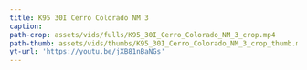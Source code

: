 ```yaml
---
title: K95 30I Cerro Colorado NM 3
caption:
path-crop: assets/vids/fulls/K95_30I_Cerro_Colorado_NM_3_crop.mp4
path-thumb: assets/vids/thumbs/K95_30I_Cerro_Colorado_NM_3_crop_thumb.mp4
yt-url: 'https://youtu.be/jXB81nBaNGs'
---
```

